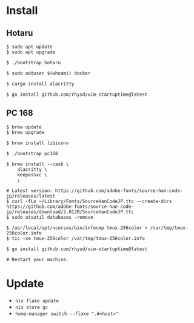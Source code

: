 # Install

## Hotaru

```
$ sudo apt update
$ sudo apt upgrade

$ ./bootstrap hotaru

$ sudo adduser $(whoami) docker

$ cargo install alacritty

$ go install github.com/rhysd/vim-startuptime@latest
```

## PC 168

```
$ brew update
$ brew upgrade

$ brew install libiconv

$ ./bootstrap pc168

$ brew install --cask \
    alacritty \
    keepassxc \
    ;

# Latest version: https://github.com/adobe-fonts/source-han-code-jp/releases/latest
$ curl -fLo ~/Library/Fonts/SourceHanCodeJP.ttc --create-dirs https://github.com/adobe-fonts/source-han-code-jp/releases/download/2.012R/SourceHanCodeJP.ttc
$ sudo atsutil databases -remove

$ /usr/local/opt/ncurses/bin/infocmp tmux-256color > /var/tmp/tmux-256color.info
$ tic -xe tmux-256color /var/tmp/tmux-256color.info

$ go install github.com/rhysd/vim-startuptime@latest

# Restart your machine.
```

# Update

* `nix flake update`
* `nix store gc`
* `home-manager switch --flake ".#<host>"`
